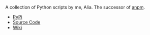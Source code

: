 A collection of Python scripts by me, Alia.
The successor of [anpm](https://pypi.org/project/anpm-public/).

- [PyPi](https://pypi.org/project/alia-apm/)
- [Source Code](https://github.com/AbnormalNormality/apm)
- [Wiki](https://abnormalnormality.github.io/apm/)